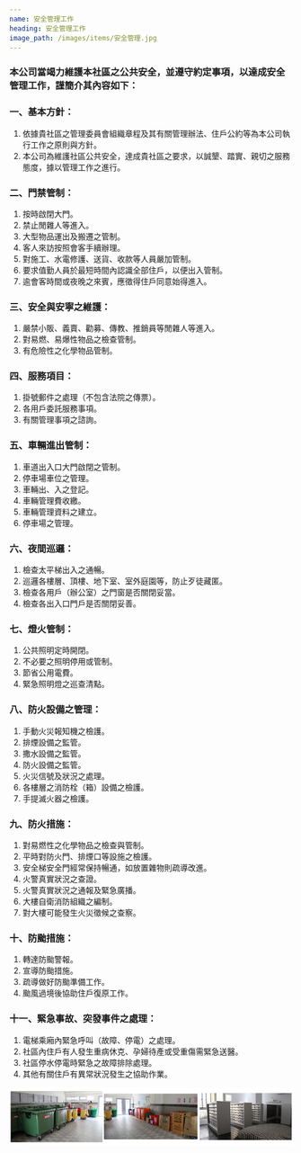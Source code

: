 ```yaml
---
name: 安全管理工作
heading: 安全管理工作
image_path: /images/items/安全管理.jpg
---
```

### 本公司當竭力維護本社區之公共安全，並遵守約定事項，以達成安全管理工作，謹簡介其內容如下：

### 一、基本方針：
1. 依據貴社區之管理委員會組織章程及其有關管理辦法、住戶公約等為本公司執行工作之原則與方針。
2. 本公司為維護社區公共安全，達成貴社區之要求，以誠墾、踏實、親切之服務態度，據以管理工作之進行。

### 二、門禁管制：
1. 按時啟閉大門。
2. 禁止閒雜人等進入。
3. 大型物品運出及搬遷之管制。
4. 客人來訪按照會客手續辦理。
5. 對施工、水電修護、送貨、收款等人員嚴加管制。
6. 要求值勤人員於最短時間內認識全部住戶，以便出入管制。
7. 逾會客時間或夜晚之來賓，應徵得住戶同意始得進入。

### 三、安全與安寧之維護：
1. 嚴禁小販、義賣、勸募、傳教、推銷員等閒雜人等進入。
2. 對易燃、易爆性物品之檢查管制。
3. 有危險性之化學物品管制。

### 四、服務項目：
1. 掛號郵件之處理（不包含法院之傳票）。
2. 各用戶委託服務事項。
3. 有關管理事項之諮詢。

### 五、車輛進出管制：
1. 車道出入口大門啟閉之管制。
2. 停車場車位之管理。
3. 車輛出、入之登記。
4. 車輛管理費收繳。
5. 車輛管理資料之建立。
6. 停車場之管理。

### 六、夜間巡邏：
1. 檢查太平梯出入之通暢。
2. 巡邏各樓層、頂樓、地下室、室外庭園等，防止歹徒藏匿。
3. 檢查各用戶（辦公室）之門窗是否關閉妥當。
4. 檢查各出入口門戶是否關閉妥善。

### 七、燈火管制：
1. 公共照明定時開閉。
2. 不必要之照明停用或管制。
3. 節省公用電費。
4. 緊急照明燈之巡查清點。

### 八、防火設備之管理：
1. 手動火災報知機之檢護。
2. 排煙設備之監管。
3. 撒水設備之監管。
4. 防火設備之監管。
5. 火災信號及狀況之處理。
6. 各樓層之消防栓（箱）設備之檢護。
7. 手提滅火器之檢護。

### 九、防火措施：
1. 對易燃性之化學物品之檢查與管制。
2. 平時對防火門、排煙口等設施之檢護。
3. 安全梯安全門經常保持暢通，如放置雜物則疏導改進。
4. 火警真實狀況之查證。
5. 火警真實狀況之通報及緊急廣播。
6. 大樓自衛消防組織之編制。
7. 對大樓可能發生火災徵候之查察。

### 十、防颱措施：
1. 轉達防颱警報。
2. 宣導防颱措施。
3. 疏導做好防颱準備工作。
4. 颱風過境後協助住戶復原工作。

### 十一、緊急事故、突發事件之處理：
1. 電梯乘廂內緊急呼叫（故障、停電）之處理。
2. 社區內住戶有人發生重病休克、孕婦待產或受重傷需緊急送醫。
3. 社區停水停電時緊急之故障排除處理。
4. 其他有關住戶有異常狀況發生之協助作業。

<img src="/images/items/安全管理1.jpg">